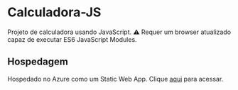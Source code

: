 # Calculadora-JS
Projeto de calculadora usando JavaScript.
⚠ Requer um browser atualizado capaz de executar ES6 JavaScript Modules.

## Hospedagem
Hospedado no Azure como um Static Web App. Clique [aqui](https://ambitious-beach-0490bfc0f.azurestaticapps.net) para acessar.
